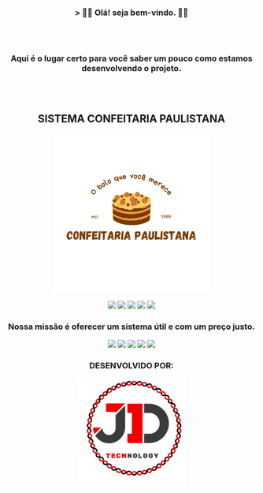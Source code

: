 <div align="center">
    <h3>> 👋🏼 Olá! seja bem-vindo. 👋🏼</h3>
    <br>
    <br>
    <h3>Aqui é o lugar certo para você saber um pouco como estamos desenvolvendo o projeto.</h3 >
    <br>
    <br>
    <h2><b>SISTEMA CONFEITARIA PAULISTANA</b></h2>
    <img src="Design/Images/logo.png" width="320">
    <br>
    <br>
    <img src="https://media.giphy.com/media/H6PNB75ZvYUDZmREn3/giphy.gif" width="80">
    <img src="https://media.giphy.com/media/H6PNB75ZvYUDZmREn3/giphy.gif" width="80">
    <img src="https://media.giphy.com/media/H6PNB75ZvYUDZmREn3/giphy.gif" width="80">
    <img src="https://media.giphy.com/media/H6PNB75ZvYUDZmREn3/giphy.gif" width="80">
    <img src="https://media.giphy.com/media/H6PNB75ZvYUDZmREn3/giphy.gif" width="80">
    <h3><b>Nossa missão é oferecer um sistema útil e com um preço justo.</b></h3>
    <img src="https://media.giphy.com/media/H6PNB75ZvYUDZmREn3/giphy.gif" width="80">
    <img src="https://media.giphy.com/media/H6PNB75ZvYUDZmREn3/giphy.gif" width="80">
    <img src="https://media.giphy.com/media/H6PNB75ZvYUDZmREn3/giphy.gif" width="80">
    <img src="https://media.giphy.com/media/H6PNB75ZvYUDZmREn3/giphy.gif" width="80">
    <img src="https://media.giphy.com/media/H6PNB75ZvYUDZmREn3/giphy.gif" width="80">
    <br>
    <h3><b>DESENVOLVIDO POR: </b></h3> 
    <img src="Design/Images/logo_jd.png" width="220">
</div>